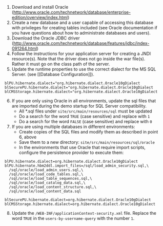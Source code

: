 1. Download and install Oracle (http://www.oracle.com/technetwork/database/enterprise-edition/overview/index.html)
2. Create a new database and a user capable of accessing this database with privileges for creating tables included (see Oracle documentation if you have questions about how to administrate databases and users).
3. Download the Oracle JDBC driver (http://www.oracle.com/technetwork/database/features/jdbc/index-091264.html)
4. Follow the instructions for your application server for creating a JNDI resource(s). Note that the driver does not go inside the war file(s). Rather it must go on the class path of the server.
5. Update the runtime properties to use the correct dialect for the MS SQL Server. (see [[Database Configuration]]).
```
blPU.hibernate.dialect="org.hibernate.dialect.Oracle10gDialect
blSecurePU.hibernate.dialect="org.hibernate.dialect.Oracle10gDialect
blCMSStorage.hibernate.dialect="org.hibernate.dialect.Oracle10gDialect
```
6. If you are only using Oracle in all environments, update the sql files that are imported during the demo startup for SQL Server compatibility.
    - All \*.sql files under `site/src/main/resources/sql` must be updated
    - Do a search for the word `TRUE` (case sensitive) and replace with `1`
    - Do a search for the word `FALSE` (case sensitive) and replace with `0`
7. If you are using multiple databases in different environments:
    - Create copies of the SQL files and modify them as described in point 6, above
    - Save them to a new directory: `site/src/main/resources/sql/oracle`
    - In the environments that use Oracle that require import scripts, configure the persistence provider to execute them:
```
blPU.hibernate.dialect=org.hibernate.dialect.Oracle10gDialect
blPU.hibernate.hbm2ddl.import_files=/sql/load_admin_security.sql,\
  /sql/oracle/load_admin_users.sql,\
  /sql/oracle/load_code_tables.sql,\
  /sql/oracle/load_table_sequences.sql,\
  /sql/oracle/load_catalog_data.sql,\
  /sql/oracle/load_content_structure.sql,\
  /sql/oracle/load_content_data.sql

blSecurePU.hibernate.dialect=org.hibernate.dialect.Oracle10gDialect
blCMSStorage.hibernate.dialect=org.hibernate.dialect.Oracle10gDialect
```
8. Update the `/WEB-INF/applicationContext-security.xml` file.   Replace the word `TRUE` in the `users-by-username-query` with the number `1`.
